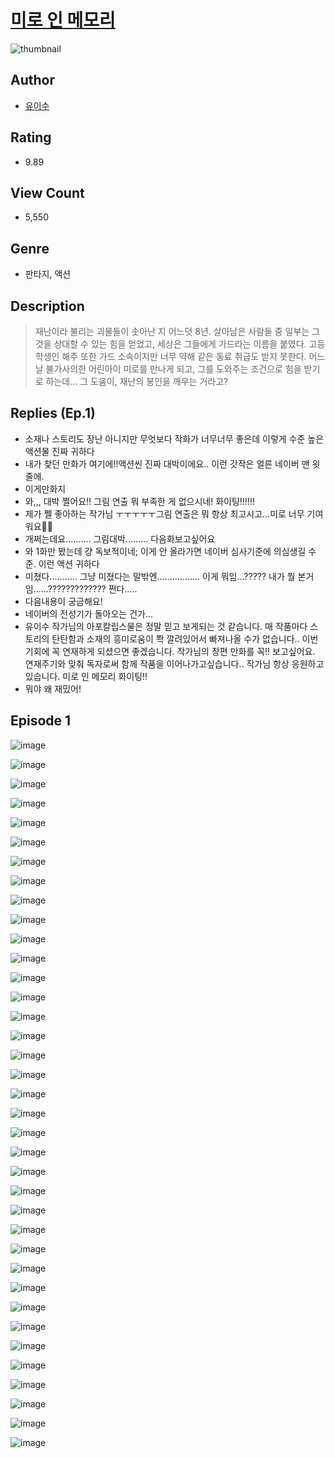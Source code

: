# [미로 인 메모리](https://comic.naver.com/challenge/list?titleId=810083)
![thumbnail](https://image-comic.pstatic.net/user_contents_data/challenge_comic/2023/05/23/311765/upload_7089007093249828198_480x623.jpeg)

## Author
- [유이수](https://comic.naver.com/artistTitle?id=311765)

## Rating
- 9.89

## View Count
- 5,550

## Genre
- 판타지, 액션

## Description
> 재난이라 불리는 괴물들이 솟아난 지 어느덧 8년. 살아남은 사람들 중 일부는 그것을 상대할 수 있는 힘을 얻었고, 세상은 그들에게 가드라는 이름을 붙였다. 고등학생인 해주 또한 가드 소속이지만 너무 약해 같은 동료 취급도 받지 못한다. 어느 날 불가사의한 어린아이 미로를 만나게 되고, 그를 도와주는 조건으로 힘을 받기로 하는데... 그 도움이, 재난의 봉인을 깨우는 거라고?

## Replies (Ep.1)
- 소재나 스토리도 장난 아니지만 무엇보다 작화가 너무너무 좋은데 이렇게 수준 높은 액션물 진짜 귀하다
- 내가 찾던 만화가 여기에!!액션씬 진짜 대박이에요.. 이런 갓작은 얼른 네이버 맨 윗줄에.
- 이게만화지
- 와,,, 대박 쩔어요!! 그림 연출 뭐 부족한 게 없으시네! 화이팅!!!!!!
- 제가 쩰 좋아하는 작가님 ㅜㅜㅜㅜㅜ그림 연출은 뭐 항상 최고시고...미로 너무 기여워요🥹🫶
- 개쩌는데요.......... 그림대박......... 다음화보고싶어요
- 와 1화만 봤는데 걍 독보적이네; 이게 안 올라가면 네이버 심사기준에 의심생길 수준. 이런 액션 귀하다
- 미쳤다……….. 그냥 미쳤다는 말밖엔…………….. 이게 뭐임…????? 내가 뭘 본거임……????????????? 쩐다…..
- 다음내용이 궁금해요!
- 네이버의 전성기가 돌아오는 건가...
- 유이수 작가님의 아포칼립스물은 정말 믿고 보게되는 것 같습니다. 매 작품마다 스토리의 탄탄함과 소재의 흥미로움이 쫙 깔려있어서 빠져나올 수가 없습니다.. 이번 기회에 꼭 연재하게 되셨으면 좋겠습니다. 작가님의 장편 만화를 꼭!! 보고싶어요. 연재주기와 맞춰 독자로써 함께 작품을 이어나가고싶습니다.. 작가님 항상 응원하고 있습니다. 미로 인 메모리 화이팅!!
- 뭐야 왜 재밌어!

## Episode 1
![image](https://image-comic.pstatic.net/user_contents_data/challenge_comic/2023/05/23/311765/upload_3545566775165871201.jpeg)

![image](https://image-comic.pstatic.net/user_contents_data/challenge_comic/2023/05/23/311765/upload_7234532756316763749.jpeg)

![image](https://image-comic.pstatic.net/user_contents_data/challenge_comic/2023/05/23/311765/upload_3976785335697367352.jpeg)

![image](https://image-comic.pstatic.net/user_contents_data/challenge_comic/2023/05/23/311765/upload_7292794976385589816.jpeg)

![image](https://image-comic.pstatic.net/user_contents_data/challenge_comic/2023/05/23/311765/upload_3833798245729330022.jpeg)

![image](https://image-comic.pstatic.net/user_contents_data/challenge_comic/2023/05/23/311765/upload_7004334793750110776.jpeg)

![image](https://image-comic.pstatic.net/user_contents_data/challenge_comic/2023/05/23/311765/upload_3619030640351208760.jpeg)

![image](https://image-comic.pstatic.net/user_contents_data/challenge_comic/2023/05/23/311765/upload_7076339421493486649.jpeg)

![image](https://image-comic.pstatic.net/user_contents_data/challenge_comic/2023/05/23/311765/upload_7149800177018616115.jpeg)

![image](https://image-comic.pstatic.net/user_contents_data/challenge_comic/2023/05/23/311765/upload_7149527321976910130.jpeg)

![image](https://image-comic.pstatic.net/user_contents_data/challenge_comic/2023/05/23/311765/upload_4063154186033849957.jpeg)

![image](https://image-comic.pstatic.net/user_contents_data/challenge_comic/2023/05/23/311765/upload_4049072731137847652.jpeg)

![image](https://image-comic.pstatic.net/user_contents_data/challenge_comic/2023/05/23/311765/upload_4121409597707085411.jpeg)

![image](https://image-comic.pstatic.net/user_contents_data/challenge_comic/2023/05/23/311765/upload_7003151718382908774.jpeg)

![image](https://image-comic.pstatic.net/user_contents_data/challenge_comic/2023/05/23/311765/upload_3906644395816270133.jpeg)

![image](https://image-comic.pstatic.net/user_contents_data/challenge_comic/2023/05/23/311765/upload_4122538791065367095.jpeg)

![image](https://image-comic.pstatic.net/user_contents_data/challenge_comic/2023/05/23/311765/upload_3558459648597440097.jpeg)

![image](https://image-comic.pstatic.net/user_contents_data/challenge_comic/2023/05/23/311765/upload_3546410117831340595.jpeg)

![image](https://image-comic.pstatic.net/user_contents_data/challenge_comic/2023/05/23/311765/upload_4051376229506573669.jpeg)

![image](https://image-comic.pstatic.net/user_contents_data/challenge_comic/2023/05/23/311765/upload_3904964346290594610.jpeg)

![image](https://image-comic.pstatic.net/user_contents_data/challenge_comic/2023/05/23/311765/upload_3847823629796784437.jpeg)

![image](https://image-comic.pstatic.net/user_contents_data/challenge_comic/2023/05/23/311765/upload_7147883522898146356.jpeg)

![image](https://image-comic.pstatic.net/user_contents_data/challenge_comic/2023/05/23/311765/upload_3702577027089774390.jpeg)

![image](https://image-comic.pstatic.net/user_contents_data/challenge_comic/2023/05/23/311765/upload_4050486927302419044.jpeg)

![image](https://image-comic.pstatic.net/user_contents_data/challenge_comic/2023/05/23/311765/upload_3690197843960672866.jpeg)

![image](https://image-comic.pstatic.net/user_contents_data/challenge_comic/2023/05/23/311765/upload_7221864197102199651.jpeg)

![image](https://image-comic.pstatic.net/user_contents_data/challenge_comic/2023/05/23/311765/upload_7004557787694380901.jpeg)

![image](https://image-comic.pstatic.net/user_contents_data/challenge_comic/2023/05/23/311765/upload_3991656255477409336.jpeg)

![image](https://image-comic.pstatic.net/user_contents_data/challenge_comic/2023/05/23/311765/upload_3904964153003225442.jpeg)

![image](https://image-comic.pstatic.net/user_contents_data/challenge_comic/2023/05/23/311765/upload_3846971503148218211.jpeg)

![image](https://image-comic.pstatic.net/user_contents_data/challenge_comic/2023/05/23/311765/upload_7147275699075757623.jpeg)

![image](https://image-comic.pstatic.net/user_contents_data/challenge_comic/2023/05/23/311765/upload_3834924356105941553.jpeg)

![image](https://image-comic.pstatic.net/user_contents_data/challenge_comic/2023/05/23/311765/upload_3688837757355438645.jpeg)

![image](https://image-comic.pstatic.net/user_contents_data/challenge_comic/2023/05/23/311765/upload_7219380382433882722.jpeg)

![image](https://image-comic.pstatic.net/user_contents_data/challenge_comic/2023/05/23/311765/upload_4122540114689996130.jpeg)

![image](https://image-comic.pstatic.net/user_contents_data/challenge_comic/2023/05/23/311765/upload_7003716876735166773.jpeg)

![image](https://image-comic.pstatic.net/user_contents_data/challenge_comic/2023/05/23/311765/upload_3761129547439878969.jpeg)
